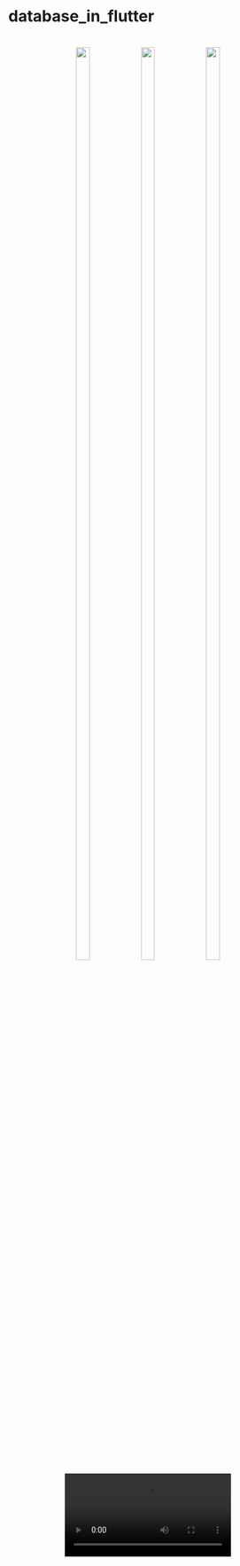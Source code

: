 # database_in_flutter

<h1 align = "center">
  

  <img src="https://github.com/user-attachments/assets/3c5f4350-1dde-4f9e-9d67-6e27731f65f6" height=65%  width=22%>

  <img src="https://github.com/user-attachments/assets/a84f3246-fabd-4fe0-95c3-5de4ae93b33d" height=65%  width=22%>
  
  <img src="https://github.com/user-attachments/assets/bac6b098-a357-496b-a041-73334da6cca2" height=65%  width=22%>
</h1>



<h1 align = "center">

<div align="center">
<video src = "">
